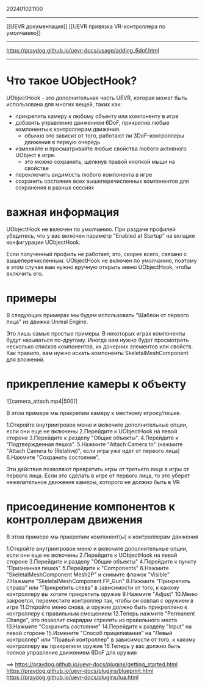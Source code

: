 202401021100
***
[[UEVR документация]]
[[UEVR привязка VR-контроллера по умолчанию]]
***
https://praydog.github.io/uevr-docs/usage/adding_6dof.html
***
# Что такое UObjectHook?

UObjectHook - это дополнительная часть UEVR, которая может быть использована для многих вещей, таких как:

- прикрепить камеру к любому объекту или компоненту в игре
- добавить управление движением 6DoF, прикрепив любые компоненты к контроллерам движения.
	- обычно это зависит от того, работают ли 3DoF-контроллеры движения в первую очередь
- изменяйте и просматривайте любые свойства любого активного UObject в игре.
	- это можно сохранить, щелкнув правой кнопкой мыши на свойстве
- переключить видимость любого компонента в игре
- сохранить состояние всех вышеперечисленных компонентов для сохранения в разных сессиях

# важная информация
UObjectHook не включен по умолчанию. 
При раздаче профилей убедитесь, что у вас включен параметр "Enabled at Startup" на вкладке конфигурации UObjectHook.

Если полученный профиль не работает, это, скорее всего, связано с вышеперечисленным. 
UObjectHook не включен по умолчанию, поэтому в этом случае вам нужно вручную открыть меню UObjectHook, чтобы включить его.

# примеры
В следующих примерах мы будем использовать "Шаблон от первого лица" из движка Unreal Engine.

Это лишь самые простые примеры. 
В некоторых играх компоненты будут называться по-другому. 
Иногда вам нужно будет просмотреть несколько списков компонентов, их дочерних элементов или свойств. 
Как правило, вам нужно искать компоненты SkeletalMeshComponent для вложений.

# прикрепление камеры к объекту
![[camera_attach.mp4|500]]

В этом примере мы прикрепим камеру к местному игроку/пешке.

1.Откройте внутриигровое меню и включите дополнительные опции, если они еще не включены
2.Перейдите к UObjectHook на левой стороне
3.Перейдите к разделу "Общие объекты".
4.Перейдите к "Подтвержденная пешка".
5.Нажмите "Attach Camera to" (нажмите "Attach Camera to (Relative)", если игра уже идет от первого лица)
6.Нажмите "Сохранить состояние".

Эти действия позволяют превратить игры от третьего лица в игры от первого лица. Если это сделать в игре от первого лица, то это уберет нежелательное движение камеры, которого не должно быть в VR.

# присоединение компонентов к контроллерам движения
В этом примере мы прикрепим компонент(ы) к контроллерам движения

1.Откройте внутриигровое меню и включите дополнительные опции, если они еще не включены
2.Перейдите к UObjectHook на левой стороне
3.Перейдите к разделу "Общие объекты"
4.Перейдите к пункту "Признанная пешка"
5.Перейдите к "Components"
6.Нажмите "SkeletalMeshComponent Mesh2P" и снимите флажок "Visible"
7.Нажмите "SkeletalMeshComponent FP_Gun"
8.Нажмите "Прикрепить справа" или "Прикрепить слева" в зависимости от того, к какому контроллеру вы хотите прикрепить оружие
9.Нажмите "Adjust"
10.Меню закроется, переместите контроллер так, чтобы он совпал с оружием в игре
11.Откройте меню снова, и оружие должно быть прикреплено к контроллеру с правильным смещением
12.Теперь нажмите "Permanent Change", это позволит снарядам стрелять из правильного места
13.Нажмите "Сохранить состояние"
14.Перейдите к разделу "Input" на левой стороне
15.Измените "Способ прицеливания" на "Левый контроллер" или "Правый контроллер" в зависимости от того, к какому контроллеру вы прикрепили оружие
16.Теперь у вас должно быть полное управление движением 6DoF для оружия

==>
https://praydog.github.io/uevr-docs/plugins/getting_started.html
https://praydog.github.io/uevr-docs/plugins/blueprint.html
https://praydog.github.io/uevr-docs/plugins/lua.html